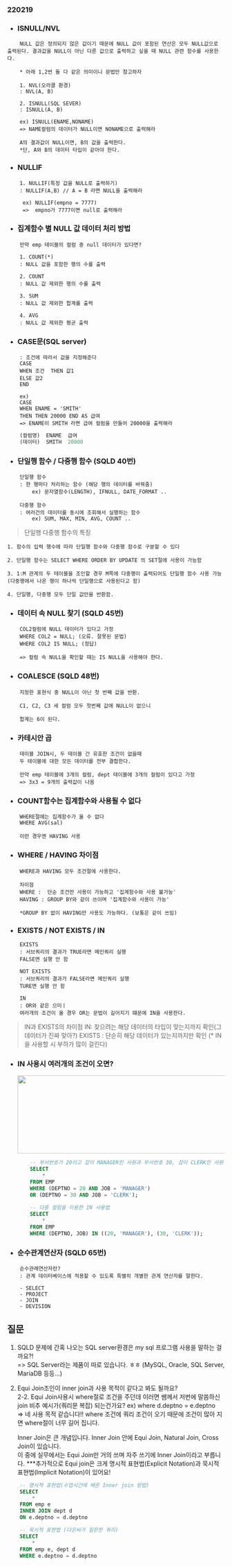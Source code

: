 ### 220219


- ### ISNULL/NVL
```
    NULL 값은 정의되지 않은 값이기 때문에 NULL 값이 포함된 연산은 모두 NULL값으로 출력된다. 결과값을 NULL이 아닌 다른 값으로 출력하고 싶을 때 NULL 관련 함수를 사용한다.

    * 아래 1,2번 둘 다 같은 의미이니 문법만 참고하자

    1. NVL(오라클 환경)
    : NVL(A, B)
    
    2. ISNULL(SQL SEVER)
    : ISNULL(A, B)

    ex) ISNULL(ENAME,NONAME)
    => NAME컬럼의 데이터가 NULL이면 NONAME으로 출력해라
    
    A의 결과값이 NULL이면, B의 값을 출력한다.
    *단, A와 B의 데이터 타입이 같아야 한다.
```
- ### NULLIF
```
    1. NULLIF(특정 값을 NULL로 출력하기)
    : NULLIF(A,B) // A = B 라면 NULL을 출력해라

     ex) NULLIF(empno = 7777) 
     =>  empno가 7777이면 null로 출력해라
 ```   


- ### 집계함수 별 NULL 값 데이터 처리 방법
```
    만약 emp 테이블의 컬럼 중 null 데이터가 있다면?

    1. COUNT(*) 
    : NULL 값을 포함한 행의 수를 출력
    
    2. COUNT
    : NULL 값 제외한 행의 수를 출력
    
    3. SUM
    : NULL 값 제외한 합계를 출력

    4. AVG
    : NULL 값 제외한 평균 출력
```

- ### CASE문(SQL server)
```    
    : 조건에 따라서 값을 지정해준다
    CASE 
    WHEN 조건  THEN 값1
    ELSE 값2
    END
 
    ex)
    CASE 
    WHEN ENAME = 'SMITH' 
    THEN THEN 20000 END AS 급여 
    => ENAME이 SMITH 라면 급여 컬럼을 만들어 20000을 출력해라
```
```sql
    (컬럼명)  ENAME  급여
    (데이터)  SMITH  20000
```

- ### 단일행 함수 / 다중행 함수 (SQLD 40번)
```
    단일행 함수 
    : 한 행마다 처리하는 함수 (해당 행의 데이터를 바꿔줌)
        ex) 문자열함수(LENGTH), IFNULL, DATE_FORMAT ..

    다중행 함수
    : 여러건의 데이터를 동시에 조회해서 실행하는 함수
        ex) SUM, MAX, MIN, AVG, COUNT ..
```
>단일행 다중행 함수의 특징

    1. 함수의 입력 행수에 따라 단일행 함수와 다중행 함수로 구분할 수 있다

    2. 단일행 함수는 SELECT WHERE ORDER BY UPDATE 의 SET절에 사용이 가능함

    3. 1:M 관계의 두 테이블을 조인할 경우 M쪽에 다중행이 출력되어도 단일행 함수 사용 가능
    (다중행에서 나온 행이 하나씩 단일행으로 사용된다고 함)
    
    4. 단일행, 다중행 모두 단일 값만을 반환함.



- ### 데이터 속 NULL 찾기 (SQLD 45번)
``` 
    COL2컬럼에 NULL 데이터가 있다고 가정
    WHERE COL2 = NULL; (오류. 잘못된 문법)
    WHERE COL2 IS NULL; (정답)

    => 컬럼 속 NULL을 확인할 때는 IS NULL을 사용해야 한다.
```  
- ### COALESCE (SQLD 48번)
``` 
    지정한 표현식 중 NULL이 아닌 첫 번째 값을 반환.
    
    C1, C2, C3 세 컬럼 모두 첫번째 값에 NULL이 없으니
    
    합계는 6이 된다.
```

- ### 카테시안 곱 
```
    테이블 JOIN시, 두 테이블 간 유효한 조건이 없을때 
    두 테이블에 대한 모든 데이터를 전부 결합한다.

    만약 emp 테이블에 3개의 컬럼, dept 테이블에 3개의 컬럼이 있다고 가정
    => 3x3 = 9개의 출력값이 나옴
```

- ### COUNT함수는 집계함수와 사용될 수 없다
```
    WHERE절에는 집계함수가 올 수 없다
    WHERE AVG(sal)

    이런 경우엔 HAVING 사용
```

- ### WHERE / HAVING 차이점
```
    WHERE과 HAVING 모두 조건절에 사용한다.
    
    차이점
    WHERE :  단순 조건만 사용이 가능하고 '집계함수와 사용 불가능'
    HAVING : GROUP BY와 같이 쓰이며 '집계함수와 사용이 가능'

    *GROUP BY 없이 HAVING만 사용도 가능하다. (보통은 같이 쓰임) 
````

- ### EXISTS / NOT EXISTS / IN
```
    EXISTS 
    : 서브쿼리의 결과가 TRUE라면 메인쿼리 실행
    FALSE면 실행 안 함

    NOT EXISTS 
    : 서브쿼리의 결과가 FALSE라면 메인쿼리 실행
    TURE면 실행 안 함 

    IN 
    : OR와 같은 으미ㅣ
    여러개의 조건이 올 경우 OR는 문법이 길어지기 떄문에 IN을 사용한다.
```

> IN과 EXISTS의 차이점 
    IN: 찾으려는 해당 데이터의 타입이 맞는지까지 확인(그 데이터가 진짜 맞아?)
    EXISTS : 단순히 해당 데이터가 있는지까지만 확인
 (* IN을 사용할 시 부하가 많이 걸린다)

- ### IN 사용시 여러개의 조건이 오면?
    <img src="https://user-images.githubusercontent.com/96815399/155081932-62dae474-c606-4cf0-a4ba-6b7f2fa52208.png"  width="600" height="180">
    
    
    ```sql
        -- 부서번호가 20이고 잡이 MANAGER인 사원과 부서번호 30, 잡이 CLERK인 사원 추출
        SELECT 
            *
        FROM EMP
        WHERE (DEPTNO = 20 AND JOB = 'MANAGER')
        OR (DEPTNO = 30 AND JOB = 'CLERK');
        
        -- 다중 컬럼을 이용한 IN 사용법
        SELECT 
            *
        FROM EMP
        WHERE (DEPTNO, JOB) IN ((20, 'MANAGER'), (30, 'CLERK'));
    ```
    
- ### 순수관계연산자 (SQLD 65번)
``` 
    순수관례연산자란?
    : 관계 데이터베이스에 적용할 수 있도록 특별히 개별한 관계 연산자를 말한다.

    - SELECT
    - PROJECT
    - JOIN
    - DEVISION
```

질문
--

1. SQLD 문제에 간혹 나오는 SQL server환경은 my sql 프로그램 사용을 말하는 걸까요?!  
=> SQL Server라는 제품이 따로 있습니다. ㅎㅎ (MySQL, Oracle, SQL Server, MariaDB 등등...)

2. Equi Join조인이 inner join과 사용 목적이 같다고 봐도 될까요?  
2-2. Equi Join사용시 where절로 조건을 주던데 이러면 쌤께서 저번에 말씀하신 join 비추 예시가(쿼리문 복잡) 되는건가요? ex) where d.deptno = e.deptno  
=> 네 사용 목적 같습니다!! where 조건에 쿼리 조건이 오기 때문에 조건이 많아 지면 where절이 너무 길어 집니다.  

    Inner Join은 큰 개념입니다. Inner Join 안에 Equi Join, Natural Join, Cross Join이 있습니다.  
    이 중에 실무에서는 Equi Join만 거의 쓰며 자주 쓰기에 Inner Join이라고 부릅니다.
    ***추가적으로 Equi join은 크게 명시적 표현법(Explicit Notation)과 묵시적 표현법(Implicit Notation)이 있어요!  

```sql
    -- 명시적 표현법(수업시간에 배운 Inner join 방법)
    SELECT
        *
    FROM emp e
    INNER JOIN dept d
    ON e.deptno = d.deptno
```
```sql
    -- 묵시적 표현법 (다은씨가 질문한 쿼리)
    SELECT       
        *
    FROM emp e, dept d
    WHERE e.deptno = d.deptno
```
